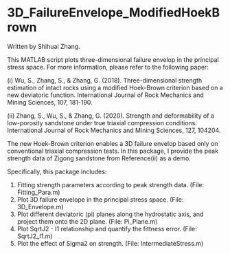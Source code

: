 # 3D_FailureEnvelope_ModifiedHoekBrown
Written by Shihuai Zhang.

This MATLAB script plots three-dimensional failure envelop in the principal stress space. For more information, please refer to the following paper:

(i) Wu, S., Zhang, S., & Zhang, G. (2018). Three-dimensional strength estimation of intact rocks using a modified Hoek-Brown criterion based on a new deviatoric function. International Journal of Rock Mechanics and Mining Sciences, 107, 181-190.

(ii) Zhang, S., Wu, S., & Zhang, G. (2020). Strength and deformability of a low-porosity sandstone under true triaxial compression conditions. International Journal of Rock Mechanics and Mining Sciences, 127, 104204.


The new Hoek-Brown criterion enables a 3D failure envelop based only on conventional triaxial compression tests. In this package, I provide the peak strength data of Zigong sandstone from Reference(ii) as a demo.


Specifically, this package includes:
  1) Fitting strength parameters according to peak strength data. (File: Fitting_Para.m)
  2) Plot 3D failure envelope in the principal stress space. (File: 3D_Envelope.m)
  3) Plot different deviatoric (pi) planes along the hydrostatic axis, and project them onto the 2D plane. (File: Pi_Plane.m)
  4) Plot SqrtJ2 - I1 relationship and quantify the fittness error. (File: SqrtJ2_I1.m)
  5) Plot the effect of Sigma2 on strength. (File: IntermediateStress.m)







